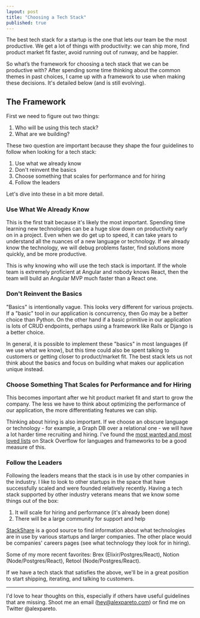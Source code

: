 ```yaml
---
layout: post
title: "Choosing a Tech Stack"
published: true
---
```


The best tech stack for a startup is the one that lets our team be the most productive. We get a lot of things with productivity: we can ship more, find product market fit faster, avoid running out of runway, and be happier.

So what’s the framework for choosing a tech stack that we can be productive with? After spending some time thinking about the common themes in past choices, I came up with a framework to use when making these decisions. It's detailed below (and is still evolving).

## The Framework

First we need to figure out two things:

1. Who will be using this tech stack?
2. What are we building?

These two question are important because they shape the four guidelines to follow when looking for a tech stack:

1. Use what we already know
2. Don't reinvent the basics
3. Choose something that scales for performance and for hiring
4. Follow the leaders

Let's dive into these in a bit more detail.

### Use What We Already Know

This is the first trait because it's likely the most important. Spending time learning new technologies can be a huge slow down on productivity early on in a project. Even when we do get up to speed, it can take years to understand all the nuances of a new language or technology.  If we already know the technology, we will debug problems faster, find solutions more quickly, and be more productive.

This is why knowing who will use the tech stack is important. If the whole team is extremely proficient at Angular and nobody knows React, then the team will build an Angular MVP much faster than a React one.

### Don't Reinvent the Basics

"Basics" is intentionally vague. This looks very different for various projects. If a "basic" tool in our application is concurrency, then Go may be a better choice than Python. On the other hand if a basic primitive in our application is lots of CRUD endpoints, perhaps using a framework like Rails or Django is a better choice. 

In general, it is possible to implement these "basics" in most languages (if we use what we know), but this time could also be spent talking to customers or getting closer to product/market fit. The best stack lets us not think about the basics and focus on building what makes our application unique instead.

### Choose Something That Scales for Performance and for Hiring

This becomes important after we hit product market fit and start to grow the company. The less we have to think about optimizing the performance of our application, the more differentiating features we can ship. 

Thinking about hiring is also important. If we choose an obscure language or technology - for example, a Graph DB over a relational one - we will have a lot harder time recruiting and hiring. I've found the [most wanted and most loved lists](https://insights.stackoverflow.com/survey/2020#most-loved-dreaded-and-wanted) on Stack Overflow for languages and frameworks to be a good measure of this.

### Follow the Leaders

Following the leaders means that the stack is in use by other companies in the industry. I like to look to other startups in the space that have successfully scaled and were founded relatively recently. Having a tech stack supported by other industry veterans means that we know some things out of the box:

1. It will scale for hiring and performance (it's already been done)
2. There will be a large community for support and help

[StackShare](https://stackshare.io/) is a good source to find information about what technologies are in use by various startups and larger companies. The other place would be companies' careers pages (see what technology they look for in hiring). 

Some of my more recent favorites: Brex (Elixir/Postgres/React), Notion (Node/Postgres/React), Retool (Node/Postgres/React).

If we have a tech stack that satisfies the above, we'll be in a great position to start shipping, iterating, and talking to customers. 

---

I'd love to hear thoughts on this, especially if others have useful guidelines that are missing. Shoot me an email (hey@alexpareto.com) or find me on Twitter @alexpareto. 
